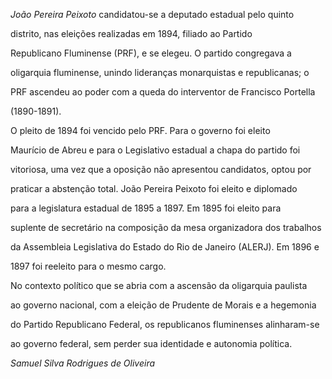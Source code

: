 

*João Pereira Peixoto* candidatou-se a deputado estadual pelo quinto

distrito, nas eleições realizadas em 1894, filiado ao Partido

Republicano Fluminense (PRF), e se elegeu. O partido congregava a

oligarquia fluminense, unindo lideranças monarquistas e republicanas; o

PRF ascendeu ao poder com a queda do interventor de Francisco Portella

(1890-1891).



O pleito de 1894 foi vencido pelo PRF. Para o governo foi eleito

Maurício de Abreu e para o Legislativo estadual a chapa do partido foi

vitoriosa, uma vez que a oposição não apresentou candidatos, optou por

praticar a abstenção total. João Pereira Peixoto foi eleito e diplomado

para a legislatura estadual de 1895 a 1897. Em 1895 foi eleito para

suplente de secretário na composição da mesa organizadora dos trabalhos

da Assembleia Legislativa do Estado do Rio de Janeiro (ALERJ). Em 1896 e

1897 foi reeleito para o mesmo cargo.



No contexto político que se abria com a ascensão da oligarquia paulista

ao governo nacional, com a eleição de Prudente de Morais e a hegemonia

do Partido Republicano Federal, os republicanos fluminenses alinharam-se

ao governo federal, sem perder sua identidade e autonomia política.



*Samuel Silva Rodrigues de Oliveira*



